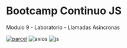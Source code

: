 # Bootcamp Continuo JS

Modulo 9 - Laboratorio - Llamadas Asíncronas

[![parcel](https://img.shields.io/badge/PARCEL-2.0.0--beta.2-brightgreen.svg)](https://www.npmjs.com/package/parcel)
![axios](https://img.shields.io/badge/AXIOS-0.21.1-orange.svg)
![js](https://img.shields.io/badge/JS-ES2021-yellow.svg)
